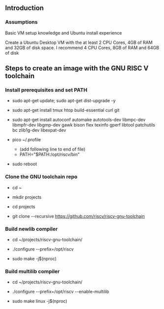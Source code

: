 ## Introduction

### Assumptions

Basic VM setup knowledge and Ubuntu install experience

Create a Ubuntu Desktop VM with the at least 2 CPU Cores, 4GB of RAM and 32GB of disk space.  I recommend 4 CPU Cores, 8GB of RAM and 64GB of disk

## Steps to create an image with the GNU RISC V toolchain

### Install prerequisites and set PATH

- sudo apt-get update; sudo apt-get dist-upgrade -y

- sudo apt-get install tmux htop build-essential curl git

- sudo apt-get install autoconf automake autotools-dev libmpc-dev libmpfr-dev libgmp-dev gawk bison flex texinfo gperf libtool patchutils bc zlib1g-dev libexpat-dev

- pico \~/.profile
    - (add following line to end of file)
    - PATH="$PATH:/opt/riscv/bin"

- sudo reboot

### Clone the GNU toolchain repo

- cd \~

- mkdir projects

- cd projects

- git clone --recursive https://github.com/riscv/riscv-gnu-toolchain

### Build newlib compiler

- cd \~/projects/riscv-gnu-toolchain/

- ./configure --prefix=/opt/riscv

- sudo make -j$(nproc)

### Build multilib compiler

- cd \~/projects/riscv-gnu-toolchain/

- ./configure --prefix=/opt/riscv --enable-multilib

- sudo make linux -j$(nproc)

